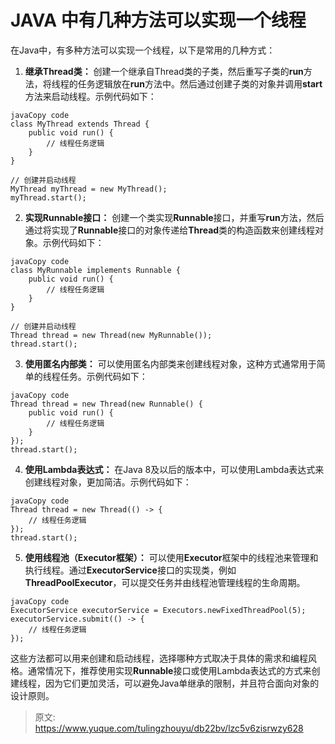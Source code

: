 # JAVA 中有几种方法可以实现一个线程

在Java中，有多种方法可以实现一个线程，以下是常用的几种方式：

1. **继承Thread类：** 创建一个继承自Thread类的子类，然后重写子类的**run**方法，将线程的任务逻辑放在**run**方法中。然后通过创建子类的对象并调用**start**方法来启动线程。示例代码如下：
```
javaCopy code
class MyThread extends Thread {
    public void run() {
        // 线程任务逻辑
    }
}

// 创建并启动线程
MyThread myThread = new MyThread();
myThread.start();
```

2. **实现Runnable接口：** 创建一个类实现**Runnable**接口，并重写**run**方法，然后通过将实现了**Runnable**接口的对象传递给**Thread**类的构造函数来创建线程对象。示例代码如下：
```
javaCopy code
class MyRunnable implements Runnable {
    public void run() {
        // 线程任务逻辑
    }
}

// 创建并启动线程
Thread thread = new Thread(new MyRunnable());
thread.start();
```

3. **使用匿名内部类：** 可以使用匿名内部类来创建线程对象，这种方式通常用于简单的线程任务。示例代码如下：
```
javaCopy code
Thread thread = new Thread(new Runnable() {
    public void run() {
        // 线程任务逻辑
    }
});
thread.start();
```

4. **使用Lambda表达式：** 在Java 8及以后的版本中，可以使用Lambda表达式来创建线程对象，更加简洁。示例代码如下：
```
javaCopy code
Thread thread = new Thread(() -> {
    // 线程任务逻辑
});
thread.start();
```

5. **使用线程池（Executor框架）：** 可以使用**Executor**框架中的线程池来管理和执行线程。通过**ExecutorService**接口的实现类，例如**ThreadPoolExecutor**，可以提交任务并由线程池管理线程的生命周期。
```
javaCopy code
ExecutorService executorService = Executors.newFixedThreadPool(5);
executorService.submit(() -> {
    // 线程任务逻辑
});
```
这些方法都可以用来创建和启动线程，选择哪种方式取决于具体的需求和编程风格。通常情况下，推荐使用实现**Runnable**接口或使用Lambda表达式的方式来创建线程，因为它们更加灵活，可以避免Java单继承的限制，并且符合面向对象的设计原则。


> 原文: <https://www.yuque.com/tulingzhouyu/db22bv/lzc5v6zisrwzy628>